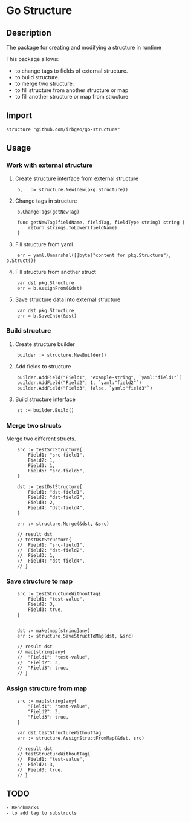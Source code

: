 # Go Structure

## Description

The package for creating and modifying a structure in runtime

This package allows:

- to change tags to fields of external structure.
- to build structure.
- to merge two structure.
- to fill structure from another structure or map
- to fill another structure or map from structure

## Import

```golang
structure "github.com/irbgeo/go-structure"
```

## Usage

### Work with external structure

1. Create structure interface from external structure

```golang
    b, _ := structure.New(new(pkg.Structure))
```

2. Change tags in structure

```golang
    b.ChangeTags(getNewTag)

    func getNewTag(fieldName, fieldTag, fieldType string) string {
        return strings.ToLower(fieldName)
    }
```

3. Fill structure from yaml

```golang
    err = yaml.Unmarshal([]byte("content for pkg.Structure"), b.Struct())
```

4. Fill structure from another struct

```golang
    var dst pkg.Structure
    err = b.AssignFrom(&dst)
```

5. Save structure data into external structure

```golang
    var dst pkg.Structure
    err = b.SaveInto(&dst)
```

### Build structure

1. Create structure builder

```golang
    builder := structure.NewBuilder()
```

2. Add fields to structure

```golang
    builder.AddField("Field1", "example-string", `yaml:"field1"`)
	builder.AddField("Field2", 1, `yaml:"field2"`)
	builder.AddField("Field3", false, `yaml:"field3"`)
```

3. Build structure interface

```golang
    st := builder.Build()
```

### Merge two structs

Merge two different structs.

```golang
	src := testSrcStructure{
		Field1: "src-field1",
		Field2: 1,
		Field3: 1,
		Field5: "src-field5",
	}

	dst := testDstStructure{
		Field1: "dst-field1",
		Field2: "dst-field2",
		Field3: 2,
		Field4: "dst-field4",
	}

    err := structure.Merge(&dst, &src)

    // result dst
    // testDstStructure{
	// 	Field1: "src-field1",
	// 	Field2: "dst-field2",
	// 	Field3: 1,
	// 	Field4: "dst-field4",
	// }
```

### Save structure to map

```golang
	src := testStructureWithoutTag{
		Field1: "test-value",
		Field2: 3,
		Field3: true,
	}


	dst := make(map[string]any)
	err := structure.SaveStructToMap(dst, &src)

    // result dst
    // map[string]any{
	// 	"Field1": "test-value",
	// 	"Field2": 3,
	// 	"Field3": true,
	// }
```

### Assign structure from map

```golang
	src := map[string]any{
		"Field1": "test-value",
		"Field2": 3,
		"Field3": true,
	}

	var dst testStructureWithoutTag
	err := structure.AssignStructFromMap(&dst, src)

    // result dst
    // testStructureWithoutTag{
	// 	Field1: "test-value",
	// 	Field2: 3,
	// 	Field3: true,
	// }
```

## TODO

    - Benchmarks
    - to add tag to substructs
